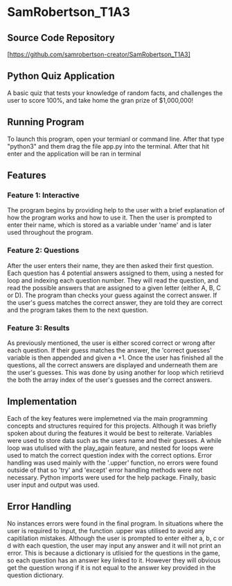 # SamRobertson_T1A3

## Source Code Repository

[https://github.com/samrobertson-creator/SamRobertson_T1A3]

## Python Quiz Application

A basic quiz that tests your knowledge of random facts, and challenges the user to score 100%, and take home the gran prize of $1,000,000!

## Running Program

To launch this program, open your termianl or command line. After that type "python3" and them drag the file app.py into the terminal. After that hit enter and the application will be ran in terminal

## Features

### Feature 1: Interactive

The program begins by providing help to the user with a brief explanation of how the program works and how to use it. Then the user is prompted to enter their name, which is stored as a variable under 'name' and is later used throughout the program.

### Feature 2: Questions

After the user enters their name, they are then asked their first question. Each question has 4 potential answers assigned to them, using a nested for loop and indexing each question number. They will read the question, and read the possible answers that are assigned to a given letter (either A, B, C or D). The program than checks your guess against the correct answer. If the user's guess matches the correct answer, they are told they are correct and the program takes them to the next question.

### Feature 3: Results

As previously mentioned, the user is either scored correct or wrong after each question. If their guess matches the answer, the 'correct guesses' variable is then appended and given a +1. Once the user has finished all the questions, all the correct answers are displayed and underneath them are the user's guesses. This was done by using another for loop which retirievd the both the array index of the user's guesses and the correct answers.

## Implementation

Each of the key features were implemetned via the main programming concepts and structures required for this projects. Although it was briefly spoken about during the features it would be best to reiterate. Variables were used to store data such as the users name and their guesses. A while loop was utulised with the play_again feature, and nested for loops were used to match the correct question index with the correct options. Error handling was used mainly with the '.upper' function, no errors were found outside of that so 'try' and 'except' error handling methods were not necessary. Python imports were used for the help package. Finally, basic user input and output was used.

## Error Handling

No instances errors were found in the final program. In situations where the user is required to input, the function .upper was utilised to avoid any capitilation mistakes. Although the user is prompted to enter either a, b, c or d with each question, the user may input any answer and it will not print an error. This is because a dictionary is utlisied for the questions in the game, so each question has an answer key linked to it. However they will obvious get the question wrong if it is not equal to the answer key provided in the question dictionary.